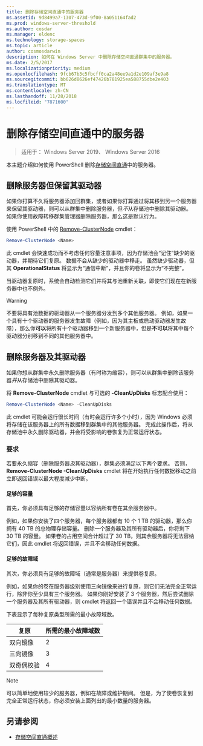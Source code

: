 ```yaml
---
title: 删除存储空间直通中的服务器
ms.assetid: 9d8499a7-1307-473d-9f00-8a051164fad2
ms.prod: windows-server-threshold
ms.author: cosdar
ms.manager: eldenc
ms.technology: storage-spaces
ms.topic: article
author: cosmosdarwin
description: 如何在 Windows Server 中删除存储空间直通群集中的服务器。
ms.date: 2/5/2017
ms.localizationpriority: medium
ms.openlocfilehash: 9fcb67b3c5fbcff0ca2a48ee9a1d2e109af3e9a8
ms.sourcegitcommit: bb626d8626ef47426b781925ea588755dbe2e403
ms.translationtype: MT
ms.contentlocale: zh-CN
ms.lasthandoff: 11/28/2018
ms.locfileid: "7871600"
---
```

# 删除存储空间直通中的服务器

>适用于： Windows Server 2019、 Windows Server 2016

本主题介绍如何使用 PowerShell 删除[存储空间直通](storage-spaces-direct-overview.md)中的服务器。

## 删除服务器但保留其驱动器

如果你打算不久将服务器添加回群集，或者如果你打算通过将其移到另一个服务器来保留其驱动器，则可以从群集中删除服务器，但*不*从存储池中删除其驱动器。 如果你使用故障转移群集管理器删除服务器，那么这是默认行为。

使用 PowerShell 中的 [Remove-ClusterNode](https://technet.microsoft.com/library/hh847251.aspx) cmdlet：

```PowerShell
Remove-ClusterNode <Name>
```

此 cmdlet 会快速成功而不考虑任何容量注意事项，因为存储池会“记住”缺少的驱动器，并期待它们复原。 数据不会从缺少的驱动器中移走。 虽然缺少驱动器，但其 **OperationalStatus** 将显示为“通信中断”，并且你的卷将显示为“不完整”。

当驱动器复原时，系统会自动检测它们并将其与池重新关联，即使它们现在在新服务器中也不例外。

   >[!WARNING]
   > 不要将具有池数据的驱动器从一个服务器分发到多个其他服务器。 例如，如果一个具有十个驱动器的服务器发生故障（例如，因为其主板或启动驱动器发生故障），那么你**可以**将所有十个驱动器移到一个新服务器中，但是**不可以**将其中每个驱动器分别移到不同的其他服务器中。

## 删除服务器及其驱动器

如果你想从群集中永久删除服务器（有时称为缩容），则可以从群集中删除该服务器*并*从存储池中删除其驱动器。

将 **Remove-ClusterNode** cmdlet 与可选的 **-CleanUpDisks** 标志配合使用：

```PowerShell
Remove-ClusterNode <Name> -CleanUpDisks
```

此 cmdlet 可能会运行很长时间（有时会运行许多个小时），因为 Windows 必须将存储在该服务器上的所有数据移到群集中的其他服务器。 完成此操作后，将从存储池中永久删除驱动器，并会将受影响的卷恢复为正常运行状态。

### 要求

若要永久缩容（删除服务器*及*其驱动器），群集必须满足以下两个要求。 否则，**Remove-ClusterNode -CleanUpDisks** cmdlet 将在开始执行任何数据移动之前立即返回错误以最大程度减少中断。

#### 足够的容量

首先，你必须具有足够的存储容量以容纳所有卷在其余服务器中。

例如，如果你安装了四个服务器，每个服务器都有 10 个 1 TB 的驱动器，那么你拥有 40 TB 的总物理存储容量。 删除一个服务器及其所有驱动器后，你将剩下 30 TB 的容量。 如果卷的占用空间合计超过了 30 TB，则其余服务器将无法容纳它们，因此 cmdlet 将返回错误，并且不会移动任何数据。

#### 足够的故障域

其次，你必须具有足够的故障域（通常是服务器）来提供卷复原。

例如，如果你的卷在服务器级别使用三向镜像来进行复原，则它们无法完全正常运行，除非你至少具有三个服务器。 如果你刚好安装了 3 个服务器，然后尝试删除一个服务器及其所有驱动器，则 cmdlet 将返回一个错误并且不会移动任何数据。

下表显示了每种复原类型所需的最小故障域数。

|    复原          |    所需的最小故障域数   |
|------------------------|-------------------------------------|
|    双向镜像      |    2                                |
|    三向镜像    |    3                                |
|    双奇偶校验         |    4                                |

   >[!NOTE]
   > 可以简单地使用较少的服务器，例如在故障或维护期间。 但是，为了使卷恢复到完全正常运行状态，你必须安装上面列出的最小数量的服务器。

## 另请参阅

- [存储空间直通概述](storage-spaces-direct-overview.md)
